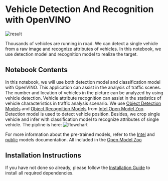 # Vehicle Detection And Recognition with OpenVINO

![result](https://user-images.githubusercontent.com/47499836/163544861-fa2ad64b-77df-4c16-b065-79183e8ed964.png)

Thousands of vehicles are running in road. We can detect a single vehicle from a raw image and recognize attributes of vehicles. In this notebook, we use detection model and recognition model to realize the target.


## Notebook Contents

In this notebook, we will use both detection model and classification model with OpenVINO. This application can assist in the analysis of traffic scenes. The number and location of vehicles in the picture can be analyzed by using vehicle detection. Vehicle attribute recognition can assist in the statistics of vehicle characteristics in traffic analysis scenario. We use [Object Detection Models](https://github.com/openvinotoolkit/open_model_zoo/tree/master/models/intel/vehicle-detection-0200) and [Object Recognition Models](https://github.com/openvinotoolkit/open_model_zoo/tree/master/models/intel/vehicle-attributes-recognition-barrier-0039) from [Intel Open Model Zoo](https://github.com/openvinotoolkit/open_model_zoo/blob/master/models/intel/index.md). Detection model is used to detect vehicle position. Besides, we crop single vehicle and infer with classification model to recognize attributes of single vehicle. The pipline is here: 
![flowchart](https://user-images.githubusercontent.com/47499836/157867076-9e997781-f9ef-45f6-9a51-b515bbf41048.png)

For more information about the pre-trained models, refer to the [Intel](https://github.com/openvinotoolkit/open_model_zoo/tree/master/models/intel) and [public](https://github.com/openvinotoolkit/open_model_zoo/tree/master/models/public) models documentation. All included in the [Open Model Zoo](https://github.com/openvinotoolkit/open_model_zoo)

## Installation Instructions

If you have not done so already, please follow the [Installation Guide](../../README.md) to install all required dependencies.